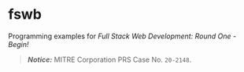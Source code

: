 # fswb

Programming examples for _Full Stack Web Development: Round One - Begin!_

> **_Notice:_** MITRE Corporation PRS Case No. `20-2148`.
